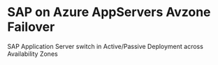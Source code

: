 # SAP on Azure AppServers Avzone Failover
SAP Application Server switch in Active/Passive Deployment across Availability Zones 
